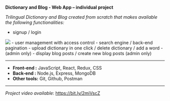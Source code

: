 **Dictionary and Blog - Web App – individual project**

*Trilingual Dictionary and Blog created from scratch that makes available the following functionalities:*

- signup / login
<img src="Desktop/Screen Shot 2019-09-15 at 10.52.52 PM.png"/>
- user management with access control
- search engine / back-end pagination
- upload dictionary in one click / delete dictionary  / add a word - (admin only)
- display blog posts / create new blog posts (admin only)

---

- **Front-end :** JavaScript, React, Redux, CSS
- **Back-end :** Node.js, Express, MongoDB
- **Other tools:** Git, Github, Postman

---

  *Project video available*: https://bit.ly/2miVscZ
